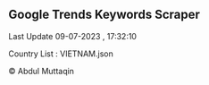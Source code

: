 

## Google Trends Keywords Scraper 
 
Last Update 09-07-2023 , 17:32:10

Country List :
VIETNAM.json



© Abdul Muttaqin 
